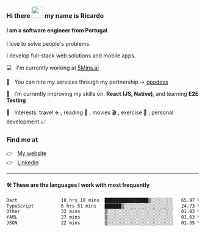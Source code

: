 ### Hi there <img src="https://raw.githubusercontent.com/iampavangandhi/iampavangandhi/master/gifs/Hi.gif" width="30"> my name is Ricardo
#### I am a software engineer from Portugal
I love to solve people's problems.

I develop full-stack web solutions and mobile apps.

💻  &nbsp; I'm currently working at <a href="https://5mins.ai/">5Mins.ai</a>

💼  &nbsp; You can hire my services through my partnership -> <a href="https://github.com/opodevs">opodevs</a>

🌱 &nbsp; I’m currently improving my skills on: **React (JS, Native)**, and learning **E2E Testing**

💙 &nbsp; Interests: travel ✈️ , reading 📖 , movies 🎬 , exercise 🏃 , personal development 📈

### Find me at

<p align="left">
  👉  &nbsp;
  <a href="https://ricardopbarbosa.com" target="_blank">
    My website
  </a>
  <br/>
  👉 &nbsp;
  <a href="https://www.linkedin.com/in/ricardopbarbosa" target="_blank">
    Linkedin
  </a>
</p>

<hr />

#### 🛠 These are the languages I work with most frequently
<!--START_SECTION:waka-->

```txt
Dart                18 hrs 18 mins  ████████████████▒░░░░░░░░   65.97 %
TypeScript          6 hrs 51 mins   ██████▒░░░░░░░░░░░░░░░░░░   24.73 %
Other               32 mins         ▒░░░░░░░░░░░░░░░░░░░░░░░░   01.93 %
YAML                27 mins         ▒░░░░░░░░░░░░░░░░░░░░░░░░   01.63 %
JSON                22 mins         ▒░░░░░░░░░░░░░░░░░░░░░░░░   01.35 %
```

<!--END_SECTION:waka-->
